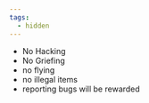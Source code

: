 ```yaml
---
tags:
  - hidden
---
```

- No Hacking 
- No Griefing 
- no flying
- no illegal items
- reporting bugs will be rewarded